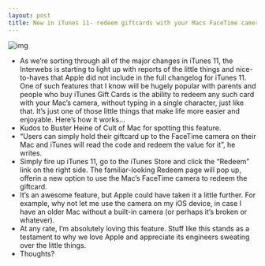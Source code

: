 ```yaml
---
layout: post
title: New in iTunes 11- redeem giftcards with your Macs FaceTime camera
---
```

![img](http://media.idownloadblog.com/wp-content/uploads/2012/11/iTunes-11-camera-redeem.jpg)
* As we’re sorting through all of the major changes in iTunes 11, the Interwebs is starting to light up with reports of the little things and nice-to-haves that Apple did not include in the full changelog for iTunes 11. One of such features that I know will be hugely popular with parents and people who buy iTunes Gift Cards is the ability to redeem any such card with your Mac’s camera, without typing in a single character, just like that. It’s just one of those little things that make life more easier and enjoyable. Here’s how it works…
* Kudos to Buster Heine of Cult of Mac for spotting this feature.
* “Users can simply hold their giftcard up to the FaceTime camera on their Mac and iTunes will read the code and redeem the value for it”, he writes.
* Simply fire up iTunes 11, go to the iTunes Store and click the “Redeem” link on the right side. The familiar-looking Redeem page will pop up, offerin a new option to use the Mac’s FaceTime camera to redeem the giftcard.
* It’s an awesome feature, but Apple could have taken it a little further. For example, why not let me use the camera on my iOS device, in case I have an older Mac without a built-in camera (or perhaps it’s broken or whatever).
* At any rate, I’m absolutely loving this feature. Stuff like this stands as a testament to why we love Apple and appreciate its engineers sweating over the little things.
* Thoughts?

